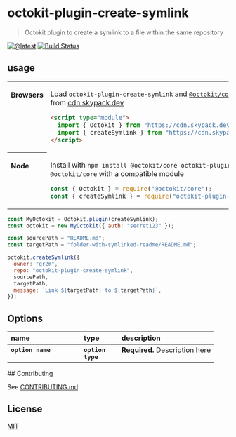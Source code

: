 # octokit-plugin-create-symlink

> Octokit plugin to create a symlink to a file within the same repository

[![@latest](https://img.shields.io/npm/v/octokit-plugin-create-symlink.svg)](https://www.npmjs.com/package/octokit-plugin-create-symlink)
[![Build Status](https://github.com/gr2m/octokit-plugin-create-symlink/workflows/Test/badge.svg)](https://github.com/gr2m/octokit-plugin-create-symlink/actions?query=workflow%3ATest+branch%3Amain)

## usage

<table>
<tbody valign=top align=left>
<tr><th>

Browsers

</th><td width=100%>

Load `octokit-plugin-create-symlink` and [`@octokit/core`](https://github.com/octokit/core.js) (or core-compatible module) directly from [cdn.skypack.dev](https://cdn.skypack.dev)

```html
<script type="module">
  import { Octokit } from "https://cdn.skypack.dev/@octokit/core";
  import { createSymlink } from "https://cdn.skypack.dev/octokit-plugin-create-symlink";
</script>
```

</td></tr>
<tr><th>

Node

</th><td>

Install with `npm install @octokit/core octokit-plugin-create-symlink`. Optionally replace `@octokit/core` with a compatible module

```js
const { Octokit } = require("@octokit/core");
const { createSymlink } = require("octokit-plugin-create-symlink");
```

</td></tr>
</tbody>
</table>

```js
const MyOctokit = Octokit.plugin(createSymlink);
const octokit = new MyOctokit({ auth: "secret123" });

const sourcePath = "README.md";
const targetPath = "folder-with-symlinked-readme/README.md";

octokit.createSymlink({
  owner: "gr2m",
  repo: "octokit-plugin-create-symlink",
  sourcePath,
  targetPath,
  message: `Link ${targetPath} to ${targetPath}`,
});
```

## Options

<table width="100%">
  <thead align=left>
    <tr>
      <th width=150>
        name
      </th>
      <th width=70>
        type
      </th>
      <th>
        description
      </th>
    </tr>
  </thead>
  <tbody align=left valign=top>
    <tr>
      <th>
        <code>option name</code>
      </th>
      <th>
        <code>option type</code>
      </th>
      <td>
        <strong>Required.</strong> Description here
      </td>
    </tr>
  </tbody>
</table>## Contributing

See [CONTRIBUTING.md](CONTRIBUTING.md)

## License

[MIT](LICENSE)

